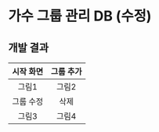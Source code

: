 # 가수 그룹 관리 DB (수정)

## 개발 결과

| 시작 화면 | 그룹 추가 |
|:-----:|:-----:|
|  그림1  |  그림2  |
| 그룹 수정 |  삭제   |
|  그림3  |  그림4  |
